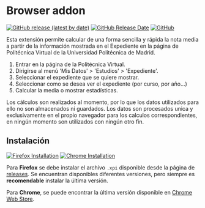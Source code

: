 # Browser addon

[![GitHub release (latest by date)](https://img.shields.io/github/v/release/tasiomendez/mean-upm?label=latest%20version)](https://github.com/tasiomendez/mean-upm/releases/latest)
[![GitHub Release Date](https://img.shields.io/github/release-date/tasiomendez/mean-upm)](https://github.com/tasiomendez/mean-upm/releases/latest)
[![GitHub](https://img.shields.io/github/license/tasiomendez/mean-upm)](https://github.com/tasiomendez/mean-upm/blob/master/LICENSE)

Esta extensión permite calcular de una forma sencilla y rápida la nota media
a partir de la información mostrada en el Expediente en la página de Politécnica
Virtual de la Universidad Politécnica de Madrid.

1. Entrar en la página de la Politécnica Virtual.
2. Dirigirse al menú 'Mis Datos' > 'Estudios' > 'Expediente'.
3. Seleccionar el expediente que se quiere mostrar.
4. Seleccionar como se desea ver el expediente (por curso, por año...)
5. Calcular la media o mostrar estadísticas.

Los cálculos son realizados al momento, por lo que los datos utilizados para ello
no son almacenados ni guardados. Los datos son procesados unica y exclusivamente
en el propio navegador para los calculos correspondientes, en ningún momento son
utilizados con ningún otro fin.

## Instalación

[![Firefox Installation](https://img.shields.io/badge/instalar-firefox-orange)](https://github.com/tasiomendez/mean-upm/releases/latest)
[![Chrome Installation](https://img.shields.io/badge/instalar-chrome-blue)](https://chrome.google.com/webstore/detail/calculadora-nota-media-up/aaddcgfkamakcndombcojcaehjoanpkj)

Para **Firefox** se debe instalar el archivo `.xpi` disponible desde la página de [releases](https://github.com/tasiomendez/mean-upm/releases/latest). Se encuentran disponibles diferentes versiones, pero siempre es **recomendable** instalar la última versión.

Para **Chrome**, se puede encontrar la última versión disponible en [Chrome Web Store](https://chrome.google.com/webstore/detail/calculadora-nota-media-up/aaddcgfkamakcndombcojcaehjoanpkj).
